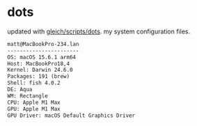 # dots

updated with [gleich/scripts/dots](https://github.com/gleich/scripts/tree/main/dots). my system configuration files.

```txt
matt@MacBookPro-234.lan 
----------------------- 
OS: macOS 15.6.1 arm64 
Host: MacBookPro18,4 
Kernel: Darwin 24.6.0 
Packages: 191 (brew) 
Shell: fish 4.0.2 
DE: Aqua 
WM: Rectangle 
CPU: Apple M1 Max 
GPU: Apple M1 Max 
GPU Driver: macOS Default Graphics Driver
```